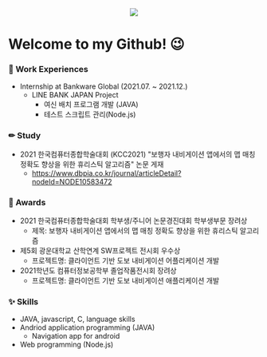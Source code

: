 <div align=center>
<a href="https://hits.seeyoufarm.com"><img src="https://hits.seeyoufarm.com/api/count/incr/badge.svg?url=https%3A%2F%2Fgithub.com%2Fyunhye-choi%2Fhit-counter&count_bg=%23FF9797&title_bg=%23656565&icon=&icon_color=%23FF0000&title=hits&edge_flat=false"/></a>
</div>

# Welcome to my Github! 😉 

### 🏢 Work Experiences
* Internship at Bankware Global (2021.07. ~ 2021.12.) 
  - LINE BANK JAPAN Project 
    - 여신 배치 프로그램 개발 (JAVA)
    - 테스트 스크립트 관리(Node.js) 
### ✏ Study
* 2021 한국컴퓨터종합학술대회 (KCC2021) "보행자 내비게이션 앱에서의 맵 매칭 정확도 향상을 위한 휴리스틱 알고리즘" 논문 게재
  - https://www.dbpia.co.kr/journal/articleDetail?nodeId=NODE10583472
### 🥇 Awards
* 2021 한국컴퓨터종합학술대회 학부생/주니어 논문경진대회 학부생부문 장려상
  - 제목: 보행자 내비게이션 앱에서의 맵 매칭 정확도 향상을 위한 휴리스틱 알고리즘
* 제5회 광운대학교 산학연계 SW프로젝트 전시회 우수상
  - 프로젝트명: 클라이언트 기반 도보 내비게이션 어플리케이션 개발
* 2021학년도 컴퓨터정보공학부 졸업작품전시회 장려상
  - 프로젝트명: 클라이언트 기반 도보 내비게이션 애플리케이션 개발
### ✨ Skills
* JAVA, javascript, C,  language skills
* Andriod application programming (JAVA)
  - Navigation app for android
* Web programming (Node.js)
